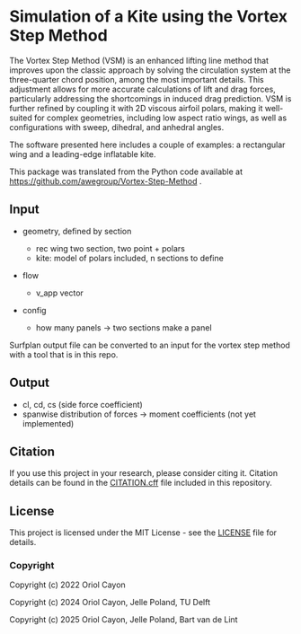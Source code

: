 # Simulation of a Kite using the Vortex Step Method

The Vortex Step Method (VSM) is an enhanced lifting line method that improves upon the classic approach by solving the circulation system at the three-quarter chord position, among the most important details. This adjustment allows for more accurate calculations of lift and drag forces, particularly addressing the shortcomings in induced drag prediction. VSM is further refined by coupling it with 2D viscous airfoil polars, making it well-suited for complex geometries, including low aspect ratio wings, as well as configurations with sweep, dihedral, and anhedral angles.

The software presented here includes a couple of examples: a rectangular wing and a leading-edge inflatable kite.

This package was translated from the Python code available at https://github.com/awegroup/Vortex-Step-Method .

## Input
- geometry, defined by section
  - rec wing two section, two point + polars
  - kite: model of polars included, n sections to define

- flow
  - v_app vector

- config
  - how many panels
    -> two sections make a panel

Surfplan output file can be converted to an input for the vortex step method with a tool that is in this repo.

## Output
- cl, cd, cs (side force coefficient)
- spanwise distribution of forces
  -> moment coefficients (not yet implemented)

## Citation
If you use this project in your research, please consider citing it. 
Citation details can be found in the [CITATION.cff](CITATION.cff) file included in this repository.

## License
This project is licensed under the MIT License - see the [LICENSE](LICENSE) file for details.

### Copyright
Copyright (c) 2022 Oriol Cayon

Copyright (c) 2024 Oriol Cayon, Jelle Poland, TU Delft

Copyright (c) 2025 Oriol Cayon, Jelle Poland, Bart van de Lint